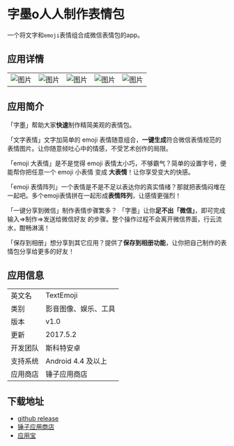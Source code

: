# 字墨o人人制作表情包

一个将文字和`emoji`表情组合成微信表情包的app。

## 应用详情
||||||
|---|---|---|---|---|
|![图片](https://github.com/auv1107/TextEmoji/raw/master/app/src/main/res/drawable-xxhdpi/indicator_step_1.png)|![图片](https://github.com/auv1107/TextEmoji/raw/master/app/src/main/res/drawable-xxhdpi/indicator_step_2.png)|![图片](https://github.com/auv1107/TextEmoji/raw/master/app/src/main/res/drawable-xxhdpi/indicator_step_3.png)|![图片](https://github.com/auv1107/TextEmoji/raw/master/app/src/main/res/drawable-xxhdpi/indicator_step_4.png)|![图片](https://github.com/auv1107/TextEmoji/raw/master/app/src/main/res/drawable-xxhdpi/indicator_step_5.png)|

## 应用简介

「字墨」帮助大家**快速**制作精简美观的表情包。 

「文字表情」文字加简单的 emoji 表情随意组合，**一键生成**符合微信表情规范的表情图片。让你随意倾吐心中的情感，不受艺术创作的局限。

「emoji 大表情」是不是觉得 emoji 表情太小巧，不够霸气？简单的设置字号，便能帮你把任意一个 emoji 小表情 变成 **大表情**！让你享受变大的快感。 

「emoji 表情阵列」一个表情是不是不足以表达你的真实情绪？那就把表情闷堆在一起吧。多个emoji表情拼在一起形成**表情阵列**，让感情更强烈！ 

「一键分享到微信」制作表情步骤繁多？
「字墨」让你**足不出「微信」**，即可完成 输入=>制作=>发送给微信好友 的步骤。整个操作过程不会离开微信界面，行云流水，酣畅淋漓！ 

「保存到相册」想分享到其它应用？提供了**保存到相册功能**，让你把自己制作的表情包分享给更多的好友！

## 应用信息

|||
|---|---|
|英文名|TextEmoji|
|类别|影音图像、娱乐、工具|
|版本|v1.0|
|更新|2017.5.2|
|开发团队|斯科特安卓|
|支持系统|Android 4.4 及以上|
|应用商店|锤子应用商店|

## 下载地址
- [github release](https://github.com/auv1107/TextEmoji/releases)
- [锤子应用商店](http://s.t.tt/LgePJG?&source=share&version=2)
- [应用宝](http://a.app.qq.com/o/simple.jsp?pkgname=com.sctdroid.app.textemoji)
